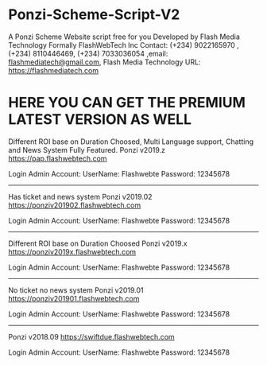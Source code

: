 # Ponzi-Scheme-Script-V2
A Ponzi Scheme Website script free for you Developed by Flash Media Technology Formally FlashWebTech Inc Contact: (+234) 9022165970 , (+234) 8110446469, (+234) 7033036054 ,email: flashmediatech@gmail.com, Flash Media Technology URL: https://flashmediatech.com


# HERE YOU CAN GET THE PREMIUM LATEST VERSION AS WELL
Different ROI base on Duration  Choosed, Multi Language support, Chatting and News System Fully Featured.
Ponzi v2019.z https://pap.flashwebtech.com

Login Admin Account:
UserName: Flashwebte
Password: 12345678

--------------------------------------------------

Has ticket and news system
Ponzi v2019.02 https://ponziv201902.flashwebtech.com

Login Admin Account:
UserName: Flashwebte
Password: 12345678

------------------------------------------------

Different ROI base on Duration  Choosed
Ponzi v2019.x https://ponziv2019x.flashwebtech.com

Login Admin Account:
UserName: Flashwebte
Password: 12345678

--------------------------------------------------

No ticket no news system
Ponzi v2019.01 https://ponziv201901.flashwebtech.com

Login Admin Account:
UserName: Flashwebte
Password: 12345678

--------------------------------------------------

Ponzi v2018.09 https://swiftdue.flashwebtech.com

Login Admin Account:
UserName: Flashwebte
Password: 12345678
